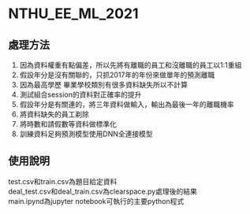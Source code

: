 # NTHU_EE_ML_2021
## 處理方法
1. 因為資料權重有點偏差，所以先將有離職的員工和沒離職的員工以1:1重組<br>
2. 假設年分是沒有關聯的，只抓2017年的年份來做單年的預測離職<br>
3. 因為最高學歷	畢業學校類別有很多資料缺失所以不計算<br>
4. 測試組合session的資料對正確率的提升<br>
5. 假設年分是有關連的，將三年資料做輸入，輸出為最後一年的離職機率<br>
6. 將資料缺失的員工剃除<br>
7. 將時數和請假數等資料做標準化<br>
8. 訓練資料足夠預測模型使用DNN全連接模型<br>

## 使用說明
test.csv和train.csv為題目給定資料<br>
deal_test.csv和deal_train.csv為clearspace.py處理後的結果<br>
main.ipynd為jupyter notebook可執行的主要python程式